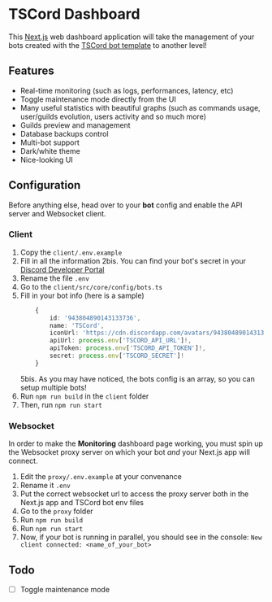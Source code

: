 # TSCord Dashboard

This [Next.js](https://nextjs.org/) web dashboard application will take the management of your bots created with the [TSCord bot template](https://github.com/barthofu/tscord) to another level!

## Features

- Real-time monitoring (such as logs, performances, latency, etc)
- Toggle maintenance mode directly from the UI
- Many useful statistics with beautiful graphs (such as commands usage, user/guilds evolution, users activity and so much more)
- Guilds preview and management
- Database backups control
- Multi-bot support
- Dark/white theme
- Nice-looking UI

## Configuration
Before anything else, head over to your **bot** config and enable the API server and Websocket client.

### Client
1. Copy the `client/.env.example`
2. Fill in all the information
    2bis. You can find your bot's secret in your [Discord Developer Portal](https://discord.com/developers/applications)
3. Rename the file `.env`
4. Go to the `client/src/core/config/bots.ts`
5. Fill in your bot info (here is a sample)
    ```ts
        {
            id: '943804890143133736',
            name: 'TSCord',
            iconUrl: 'https://cdn.discordapp.com/avatars/943804890143133736/c08ad02818b89d43210a232094b32215.webp',
            apiUrl: process.env['TSCORD_API_URL']!,
            apiToken: process.env['TSCORD_API_TOKEN']!,
            secret: process.env['TSCORD_SECRET']!
        }
    ```
    5bis. As you may have noticed, the bots config is an array, so you can setup multiple bots!
6. Run `npm run build` in the `client` folder
7. Then, run `npm run start`

### Websocket

In order to make the **Monitoring** dashboard page working, you must spin up the Websocket proxy server on which your bot *and* your Next.js app will connect.

1. Edit the `proxy/.env.example` at your convenance
2. Rename it `.env`
3. Put the correct websocket url to access the proxy server both in the Next.js app and TSCord bot env files
4. Go to the `proxy` folder
5. Run `npm run build`
6. Run `npm run start`
7. Now, if your bot is running in parallel, you should see in the console: `New client connected: <name_of_your_bot>`

## Todo 
- [ ] Toggle maintenance mode